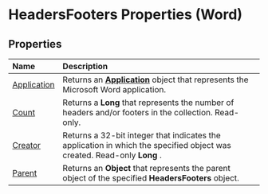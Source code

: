 
# HeadersFooters Properties (Word)

## Properties



|**Name**|**Description**|
|:-----|:-----|
|[Application](743b07e7-6064-cac9-f25e-5fd4a1583ac7.md)|Returns an  **[Application](d1cf6f8f-4e88-bf01-93b4-90a83f79cb44.md)** object that represents the Microsoft Word application.|
|[Count](49f10d36-26b2-9937-04a2-f4c13de9536b.md)|Returns a  **Long** that represents the number of headers and/or footers in the collection. Read-only.|
|[Creator](20a07fa4-5bce-fd6b-aec9-08b2fe3f818a.md)|Returns a 32-bit integer that indicates the application in which the specified object was created. Read-only  **Long** .|
|[Parent](fe2fd8eb-6f90-fe5a-0d3f-a77d566b9b78.md)|Returns an  **Object** that represents the parent object of the specified **HeadersFooters** object.|
